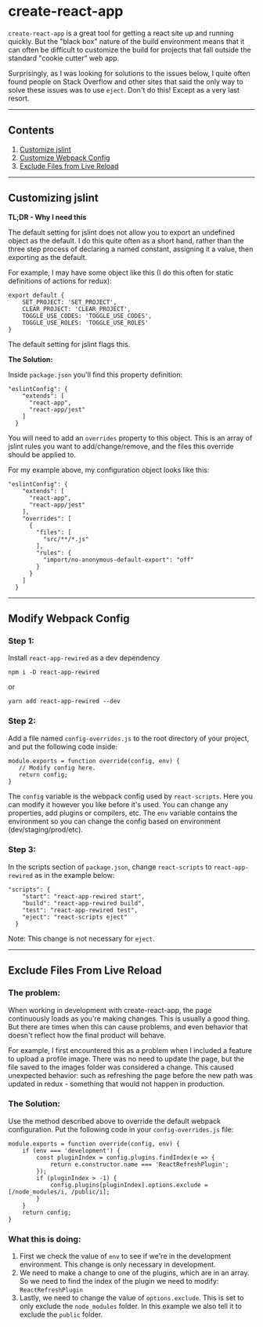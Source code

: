 # create-react-app
`create-react-app` is a great tool for getting a react site up and running quickly. But the "black box" nature of the build environment means that it can often be difficult to customize the build for projects that fall outside the standard "cookie cutter" web app.

Surprisingly, as I was looking for solutions to the issues below, I quite often found people on Stack Overflow and other sites that said the only way to solve these issues was to use `eject`. Don't do this! Except as a very last resort.

---
## Contents
1. [Customize jslint](#jslint)
1. [Customize Webpack Config](#webpack)
1. [Exclude Files from Live Reload](#reload)
---

## Customizing jslint <a name="jslint"></a>
**TL;DR - Why I need this**

The default setting for jslint does not allow you to export an undefined object as the default. I do this quite often as a short hand, rather than the three step process of declaring a named constant, assigning it a value, then exporting as the default. 

For example, I may have some object like this (I do this often for static definitions of actions for redux):
```
export default {
    SET_PROJECT: 'SET_PROJECT',
    CLEAR_PROJECT: 'CLEAR_PROJECT',
    TOGGLE_USE_CODES: 'TOGGLE_USE_CODES',
    TOGGLE_USE_ROLES: 'TOGGLE_USE_ROLES'
}
```
The default setting for jslint flags this.

**The Solution:**

Inside `package.json` you'll find this property definition:
```
"eslintConfig": {
    "extends": [
      "react-app",
      "react-app/jest"
    ]
  }
  ```
You will need to add an `overrides` property to this object. This is an array of jslint rules you want to add/change/remove, and the files this override should be applied to. 

For my example above, my configuration object looks like this:
```
"eslintConfig": {
    "extends": [
      "react-app",
      "react-app/jest"
    ],
    "overrides": [
      {
        "files": [
          "src/**/*.js"
        ],
        "rules": {
          "import/no-anonymous-default-export": "off"
        }
      }
    ]
  }
  ```

  ---

  ## Modify Webpack Config <a name="webpack"></a>

 ### Step 1:
  Install `react-app-rewired` as a dev dependency

  ```npm i -D react-app-rewired```

  or

  ```yarn add react-app-rewired --dev```

 ### Step 2:
 Add a file named `config-overrides.js` to the root directory of your project, and put the following code inside:
 ```
 module.exports = function override(config, env) {
    // Modify config here.
    return config;
}
```
The `config` variable is the webpack config used by `react-scripts`. Here you can modify it however you like before it's used. You can change any properties, add plugins or compilers, etc. The `env` variable contains the environment so you can change the config based on environment (dev/staging/prod/etc).

### Step 3:
In the scripts section of `package.json`, change `react-scripts` to `react-app-rewired` as in the example below:
```
"scripts": {
    "start": "react-app-rewired start",
    "build": "react-app-rewired build",
    "test": "react-app-rewired test",
    "eject": "react-scripts eject"
  }
```
Note: This change is not necessary for `eject`.

---

## Exclude Files From Live Reload <a name="reload"></a>
### The problem:
When working in development with create-react-app, the page continuously loads as you're making changes. This is usually a good thing. But there are times when this can cause problems, and even behavior that doesn't reflect how the final product will behave.

For example, I first encountered this as a problem when I included a feature to upload a profile image. There was no need to update the page, but the file saved to the images folder was considered a change. This caused unexpected behavior: such as refreshing the page before the new path was updated in redux - something that would not happen in production.

### The Solution:
Use the method described above to override the default webpack configuration. Put the following code in your `config-overrides.js` file:
```
module.exports = function override(config, env) {
    if (env === 'development') {
        const pluginIndex = config.plugins.findIndex(e => {
            return e.constructor.name === 'ReactRefreshPlugin';
        });
        if (pluginIndex > -1) {
            config.plugins[pluginIndex].options.exclude = [/node_modules/i, /public/i];
        }
    }
    return config;
}
```
### What this is doing:
1. First we check the value of `env` to see if we're in the development environment. This change is only necessary in development.
1. We need to make a change to one of the plugins, which are in an array. So we need to find the index of the plugin we need to modify: `ReactRefreshPlugin`
1. Lastly, we need to change the value of `options.exclude`. This is set to only exclude the `node_modules` folder. In this example we also tell it to exclude the `public` folder.
